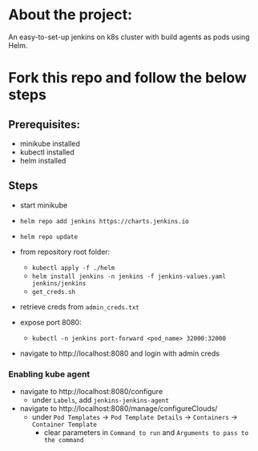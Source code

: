 # About the project:
An easy-to-set-up jenkins on k8s cluster with build agents as pods using Helm.


# Fork this repo and follow the below steps

## Prerequisites:

* minikube installed
* kubectl installed
* helm installed

## Steps

* start minikube
* `helm repo add jenkins https://charts.jenkins.io`
* `helm repo update`
* from repository root folder: 
  * `kubectl apply -f ./helm`
  * `helm install jenkins -n jenkins -f jenkins-values.yaml jenkins/jenkins`
  * `get_creds.sh`
* retrieve creds from `admin_creds.txt`

* expose port 8080:
  * `kubectl -n jenkins port-forward <pod_name> 32000:32000`

* navigate to http://localhost:8080 and login with admin creds

### Enabling kube agent

* navigate to http://localhost:8080/configure
  * under `Labels`, add `jenkins-jenkins-agent`
* navigate to http://localhost:8080/manage/configureClouds/
  * under `Pod Templates` -> `Pod Template Details` -> `Containers` -> `Container Template`
    * clear parameters in `Command to run` and `Arguments to pass to the command`